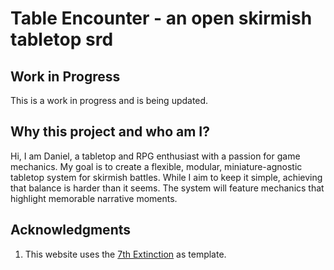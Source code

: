 # Table Encounter - an open skirmish tabletop srd

## Work in Progress

This is a work in progress and is being updated.

## Why this project and who am I?

Hi, I am Daniel, a tabletop and RPG enthusiast with a passion for game mechanics. My goal is to create a flexible, modular, miniature-agnostic tabletop system for skirmish battles. While I aim to keep it simple, achieving that balance is harder than it seems. The system will feature mechanics that highlight memorable narrative moments.

## Acknowledgments 

1. This website uses the [7th Extinction](https:7thExtinctionrpg.com) as template.
